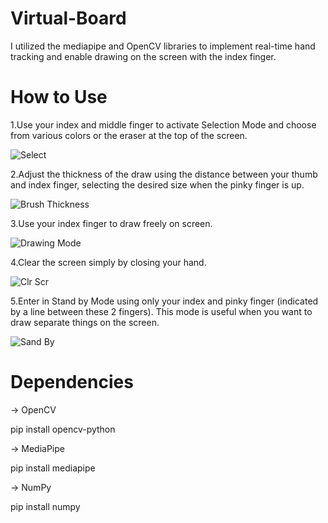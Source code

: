 # Virtual-Board

I utilized the mediapipe and OpenCV libraries to implement real-time hand tracking and enable drawing on the screen with the index finger.

# How to Use

1.Use your index and middle finger to activate Selection Mode and choose from various colors or the eraser at the top of the screen.

![Select](https://github.com/anu-anas-21/Computer-Vision/assets/64194917/3a660001-19f2-4a6c-bab0-53bdc87da27d)

2.Adjust the thickness of the draw using the distance between your thumb and index finger, selecting the desired size when the pinky finger is up.

![Brush Thickness](https://github.com/anu-anas-21/Computer-Vision/assets/64194917/1b37b619-ef2b-40fd-b2b5-7e6ef0a0e814)

3.Use your index finger to draw freely on screen.

![Drawing Mode](https://github.com/anu-anas-21/Computer-Vision/assets/64194917/fc982044-2097-4329-a092-92e88d796a67)

4.Clear the screen simply by closing your hand.

![Clr Scr](https://github.com/anu-anas-21/Computer-Vision/assets/64194917/a7887855-6abd-42b7-a85c-2a4131a76505)

5.Enter in Stand by Mode using only your index and pinky finger (indicated by a line between these 2 fingers). This mode is useful when you want to draw separate things on the screen.

![Sand By](https://github.com/anu-anas-21/Computer-Vision/assets/64194917/00a82201-5062-4ea1-9a21-5a40a0dd4d29)


# Dependencies

→ OpenCV

pip install opencv-python

→ MediaPipe

pip install mediapipe

→ NumPy

pip install numpy
